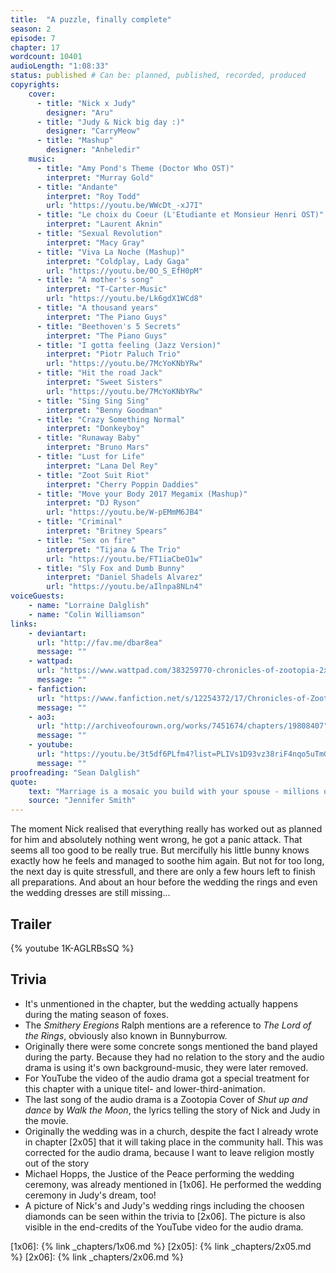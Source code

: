```yaml
---
title:  "A puzzle, finally complete"
season: 2
episode: 7
chapter: 17
wordcount: 10401
audioLength: "1:08:33"
status: published # Can be: planned, published, recorded, produced
copyrights:
    cover:
      - title: "Nick x Judy"
        designer: "Aru"
      - title: "Judy & Nick big day :)"
        designer: "CarryMeow"
      - title: "Mashup"
        designer: "Anheledir"
    music:
      - title: "Amy Pond's Theme (Doctor Who OST)"
        interpret: "Murray Gold"
      - title: "Andante"
        interpret: "Roy Todd"
        url: "https://youtu.be/WWcDt_-xJ7I"
      - title: "Le choix du Coeur (L'Etudiante et Monsieur Henri OST)"
        interpret: "Laurent Aknin"
      - title: "Sexual Revolution"
        interpret: "Macy Gray"
      - title: "Viva La Noche (Mashup)"
        interpret: "Coldplay, Lady Gaga"
        url: "https://youtu.be/0O_S_EfH0pM"
      - title: "A mother's song"
        interpret: "T-Carter-Music"
        url: "https://youtu.be/Lk6gdX1WCd8"
      - title: "A thousand years"
        interpret: "The Piano Guys"
      - title: "Beethoven's 5 Secrets"
        interpret: "The Piano Guys"
      - title: "I gotta feeling (Jazz Version)"
        interpret: "Piotr Paluch Trio"
        url: "https://youtu.be/7McYoKNbYRw"
      - title: "Hit the road Jack"
        interpret: "Sweet Sisters"
        url: "https://youtu.be/7McYoKNbYRw"
      - title: "Sing Sing Sing"
        interpret: "Benny Goodman"
      - title: "Crazy Something Normal"
        interpret: "Donkeyboy"
      - title: "Runaway Baby"
        interpret: "Bruno Mars"
      - title: "Lust for Life"
        interpret: "Lana Del Rey"
      - title: "Zoot Suit Riot"
        interpret: "Cherry Poppin Daddies"
      - title: "Move your Body 2017 Megamix (Mashup)"
        interpret: "DJ Ryson"
        url: "https://youtu.be/W-pEMmM6JB4"
      - title: "Criminal"
        interpret: "Britney Spears"
      - title: "Sex on fire"
        interpret: "Tijana & The Trio"
        url: "https://youtu.be/FT1iaCbeO1w"
      - title: "Sly Fox and Dumb Bunny"
        interpret: "Daniel Shadels Alvarez"
        url: "https://youtu.be/aIlnpa8NLn4"
voiceGuests:
    - name: "Lorraine Dalglish"
    - name: "Colin Williamson"
links:
    - deviantart:
      url: "http://fav.me/dbar8ea"
      message: ""
    - wattpad:
      url: "https://www.wattpad.com/383259770-chronicles-of-zootopia-2x07-a-puzzle-finally"
      message: ""
    - fanfiction:
      url: "https://www.fanfiction.net/s/12254372/17/Chronicles-of-Zootopia"
      message: ""
    - ao3:
      url: "http://archiveofourown.org/works/7451674/chapters/19808407"
      message: ""
    - youtube:
      url: "https://youtu.be/3t5df6PLfm4?list=PLIVs1D93vz38riF4nqo5uTmGpoU1yWeko"
      message: ""
proofreading: "Sean Dalglish"
quote:
    text: "Marriage is a mosaic you build with your spouse - millions of tiny moments that create your love story."
    source: "Jennifer Smith"
---
```

The moment Nick realised that everything really has worked out as planned for him and absolutely nothing went wrong, he got a panic attack. That seems all too good to be really true. But mercifully his little bunny knows exactly how he feels and managed to soothe him again. But not for too long, the next day is quite stressfull, and there are only a few hours left to finish all preparations. And about an hour before the wedding the rings and even the wedding dresses are still missing...

## Trailer
{% youtube 1K-AGLRBsSQ %}

## Trivia
 * It's unmentioned in the chapter, but the wedding actually happens during the mating season of foxes.
 * The _Smithery Eregions_ Ralph mentions are a reference to _The Lord of the Rings_, obviously also known in Bunnyburrow.
 * Originally there were some concrete songs mentioned the band played during the party. Because they had no relation to the story and the audio drama is using it's own background-music, they were later removed.
 * For YouTube the video of the audio drama got a special treatment for this chapter with a unique titel- and lower-third-animation.
 * The last song of the audio drama is a Zootopia Cover of _Shut up and dance_ by _Walk the Moon_, the lyrics telling the story of Nick and Judy in the movie.
 * Originally the wedding was in a church, despite the fact I already wrote in chapter [2x05] that it will taking place in the community hall. This was corrected for the audio drama, because I want to leave religion mostly out of the story
 * Michael Hopps, the Justice of the Peace performing the wedding ceremony, was already mentioned in [1x06]. He performed the wedding ceremony in Judy's dream, too!
 * A picture of Nick's and Judy's wedding rings including the choosen diamonds can be seen within the trivia to [2x06]. The picture is also visible in the end-credits of the YouTube video for the audio drama.


[1x06]: {% link _chapters/1x06.md %}
[2x05]: {% link _chapters/2x05.md %}
[2x06]: {% link _chapters/2x06.md %}